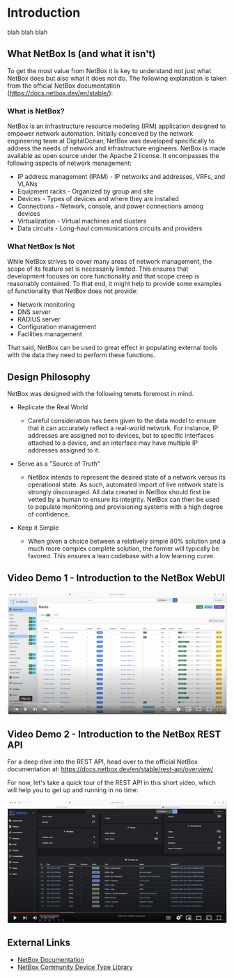 # Introduction

blah blah blah 

## What NetBox Is (and what it isn't)

To get the most value from NetBox it is key to understand not just what NetBox does but also what it does not do. The following explanation is taken from the official NetBox documentation (https://docs.netbox.dev/en/stable/): 

### What is NetBox?

NetBox is an infrastructure resource modeling (IRM) application designed to empower network automation. Initially conceived by the network engineering team at DigitalOcean, NetBox was developed specifically to address the needs of network and infrastructure engineers. NetBox is made available as open source under the Apache 2 license. It encompasses the following aspects of network management:

- IP address management (IPAM) - IP networks and addresses, VRFs, and VLANs
- Equipment racks - Organized by group and site
- Devices - Types of devices and where they are installed
- Connections - Network, console, and power connections among devices
- Virtualization - Virtual machines and clusters
- Data circuits - Long-haul communications circuits and providers

### What NetBox Is Not

While NetBox strives to cover many areas of network management, the scope of its feature set is necessarily limited. This ensures that development focuses on core functionality and that scope creep is reasonably contained. To that end, it might help to provide some examples of functionality that NetBox does not provide:

- Network monitoring
- DNS server
- RADIUS server
- Configuration management
- Facilities management

That said, NetBox can be used to great effect in populating external tools with the data they need to perform these functions.

## Design Philosophy
NetBox was designed with the following tenets foremost in mind.

- Replicate the Real World
  - Careful consideration has been given to the data model to ensure that it can accurately reflect a real-world network. For instance, IP addresses are assigned not to devices, but to specific interfaces attached to a device, and an interface may have multiple IP addresses assigned to it.

- Serve as a "Source of Truth"
    - NetBox intends to represent the desired state of a network versus its operational state. As such, automated import of live network state is strongly discouraged. All data created in NetBox should first be vetted by a human to ensure its integrity. NetBox can then be used to populate monitoring and provisioning systems with a high degree of confidence.

- Keep it Simple
    - When given a choice between a relatively simple 80% solution and a much more complex complete solution, the former will typically be favored. This ensures a lean codebase with a low learning curve.

## Video Demo 1 - Introduction to the NetBox WebUI

[![Introduction to the NetBox WebUI](../../images/1-introduction-UI.png)](https://youtu.be/zT82jOUCcW4)

## Video Demo 2 - Introduction to the NetBox REST API
For a deep dive into the REST API, head over to the official NetBox documentation at: https://docs.netbox.dev/en/stable/rest-api/overview/

For now, let's take a quick tour of the REST API in this short video, which will help you to get up and running in no time: 

[![Introduction to the NetBox REST API](../../images/1-introduction-API.png)](https://youtu.be/Gsarb0elmoA)

## External Links
- [NetBox Documentation](https://docs.netbox.dev/en/stable/)
- [NetBox Community Device Type Library](https://github.com/netbox-community/devicetype-library)
